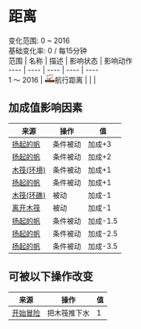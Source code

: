 # 距离  
变化范围: 0 ~ 2016  
基础变化率: 0 / 每15分钟  
范围  |  名称  |  描述  |  影响状态  |  影响动作  
----  |  ----  |  ----  |  ----  |  ----  
1 ～ 2016  |  <img decoding="async" src="Sprite/Distance.png" style="width:20px;">航行距离  |    |    |    
## 加成值影响因素  
来源  |  操作  |  值  
----  |  ----  |  ----  
[扬起的帆](SailUp_Raft.md)  |  条件被动  |  加成+3  
[扬起的帆](SailUp_Raft.md)  |  条件被动  |  加成+2  
[木筏(环境)](Env_Raft.md)  |  条件被动  |  加成+1  
[扬起的帆](SailUp_Raft.md)  |  条件被动  |  加成+1  
[木筏(环礁)](RaftEntranceAtoll.md)  |  被动  |  加成-1  
[离开木筏](RaftExitAtoll.md)  |  被动  |  加成-1  
[扬起的帆](SailUp_Raft.md)  |  条件被动  |  加成-1.5  
[扬起的帆](SailUp_Raft.md)  |  条件被动  |  加成-2.5  
[扬起的帆](SailUp_Raft.md)  |  条件被动  |  加成-3.5  
## 可被以下操作改变  
来源  |  操作  |  值  
----  |  ----  |  ----  
[开始冒险](Start_Raft.md)  |  把木筏推下水  |  1  
